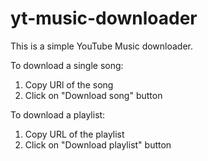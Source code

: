 # yt-music-downloader

This is a simple YouTube Music downloader.

To download a single song:
1. Copy URl of the song
2. Click on "Download song" button

To download a playlist:
1. Copy URL of the playlist
2. Click on "Download playlist" button
